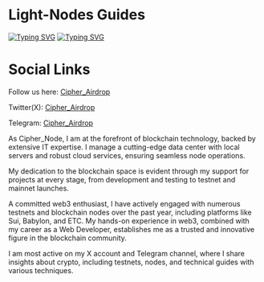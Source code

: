 # Light-Nodes Guides

[![Typing SVG](https://readme-typing-svg.demolab.com/?lines=Light+Nodes+Guide+B0t)](https://git.io/typing-svg)
[![Typing SVG](https://readme-typing-svg.demolab.com/?lines=By+Cipher_Airdrop)](https://git.io/typing-svg)

<h1>Social Links</h1>

Follow us here: [Cipher_Airdrop](https://linktr.ee/cadrop)

Twitter(X): [Cipher_Airdrop](https://x.com/cipher_airdrop)

Telegram: [Cipher_Airdrop](https://t.me/+tFmYJSANTD81MzE1)


As Cipher_Node, I am at the forefront of blockchain technology, backed by extensive IT expertise. I manage a cutting-edge data center with local servers and robust cloud services, ensuring seamless node operations.

My dedication to the blockchain space is evident through my support for projects at every stage, from development and testing to testnet and mainnet launches.

A committed web3 enthusiast, I have actively engaged with numerous testnets and blockchain nodes over the past year, including platforms like Sui, Babylon, and ETC. My hands-on experience in web3, combined with my career as a Web Developer, establishes me as a trusted and innovative figure in the blockchain community.

I am most active on my X account and Telegram channel, where I share insights about crypto, including testnets, nodes, and technical guides with various techniques.
